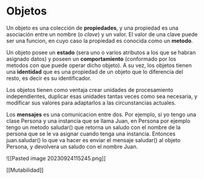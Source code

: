 # Objetos

Un objeto es una colección de **propiedades**, y una propiedad es una asociación entre un nombre (o _clave_) y un valor. El valor de una clave puede ser una funcion, en cuyo caso la propiedad es conocida como un **metodo**.

Un objeto posee un **estado** (sera uno o varios atributos a los que se habran asignado datos) y poseen un **comportamiento** (conformado por los metodos con que puede operar dicho objeto). A su vez, los objetos tienen una **identidad** que es una propiedad de un objeto que lo diferencia del resto, es decir es su identificador.

Los objetos tienen como ventaja crear unidades de procesamiento independientes, duplicar esas unidades tantas veces como sea necesaria, y modificar sus valores para adaptarlos a las circunstancias actuales.

Los **mensajes** es una comunicacion entre dos. Por ejemplo, si yo tengo una clase Persona y una instancia que se llama Juan, en Persona por ejemplo tengo un metodo saludar() que retorna un saludo con el nombre de la persona que se le va asignar cuando tenga una instancia. Entonces juan.saludar() lo que va hacer es enviar el mensaje saludar() al objeto Persona, y devolvera un saludo con el nombre Juan.

![[Pasted image 20230924115245.png]]


[[Mutabilidad]]



